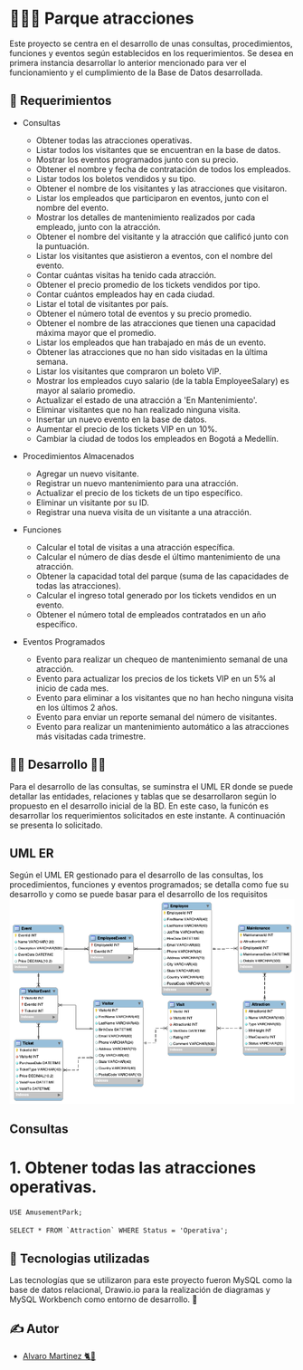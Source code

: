 # 🧙🏼‍♀️ Parque atracciones

Este proyecto se centra en el desarrollo de unas consultas, procedimientos, funciones y eventos según establecidos en los requerimientos. Se desea en primera instancia desarrollar lo anterior mencionado para ver el funcionamiento y el cumplimiento de la Base de Datos desarrollada.

## 🏁 Requerimientos

- Consultas
   - Obtener todas las atracciones operativas.
   - Listar todos los visitantes que se encuentran en la base de datos.
   - Mostrar los eventos programados junto con su precio.
   - Obtener el nombre y fecha de contratación de todos los empleados.
   - Listar todos los boletos vendidos y su tipo.
   - Obtener el nombre de los visitantes y las atracciones que visitaron.
   - Listar los empleados que participaron en eventos, junto con el nombre del evento.
   - Mostrar los detalles de mantenimiento realizados por cada empleado, junto con la atracción.
   - Obtener el nombre del visitante y la atracción que calificó junto con la puntuación.
   - Listar los visitantes que asistieron a eventos, con el nombre del evento.
   - Contar cuántas visitas ha tenido cada atracción.
   - Obtener el precio promedio de los tickets vendidos por tipo.
   - Contar cuántos empleados hay en cada ciudad.
   - Listar el total de visitantes por país.
   - Obtener el número total de eventos y su precio promedio.
   - Obtener el nombre de las atracciones que tienen una capacidad máxima mayor que el promedio.
   - Listar los empleados que han trabajado en más de un evento.
   - Obtener las atracciones que no han sido visitadas en la última semana.
   - Listar los visitantes que compraron un boleto VIP.
   - Mostrar los empleados cuyo salario (de la tabla EmployeeSalary) es mayor al salario promedio.
   - Actualizar el estado de una atracción a 'En Mantenimiento'.
   - Eliminar visitantes que no han realizado ninguna visita.
   - Insertar un nuevo evento en la base de datos.
   - Aumentar el precio de los tickets VIP en un 10%.
   - Cambiar la ciudad de todos los empleados en Bogotá a Medellín.

- Procedimientos Almacenados
  - Agregar un nuevo visitante.
  - Registrar un nuevo mantenimiento para una atracción.
  - Actualizar el precio de los tickets de un tipo específico.
  - Eliminar un visitante por su ID.
  - Registrar una nueva visita de un visitante a una atracción.

- Funciones
  - Calcular el total de visitas a una atracción específica.
  - Calcular el número de días desde el último mantenimiento de una atracción.
  - Obtener la capacidad total del parque (suma de las capacidades de todas las atracciones).
  - Calcular el ingreso total generado por los tickets vendidos en un evento.
  - Obtener el número total de empleados contratados en un año específico.

- Eventos Programados
    - Evento para realizar un chequeo de mantenimiento semanal de una atracción.
    - Evento para actualizar los precios de los tickets VIP en un 5% al inicio de cada mes.
    - Evento para eliminar a los visitantes que no han hecho ninguna visita en los últimos 2 años.
    - Evento para enviar un reporte semanal del número de visitantes.
    - Evento para realizar un mantenimiento automático a las atracciones más visitadas cada trimestre.

 ## 👩‍🔧 Desarrollo 👨‍🔧

Para el desarrollo de las consultas, se suminstra el UML ER donde se puede detallar las entidades, relaciones y tablas que se desarrollaron según lo propuesto en el desarrollo inicial de la BD. En este caso, la funicón es desarrollar los requerimientos solicitados en este instante.
A continuación se presenta lo solicitado.

## UML ER
Según el UML ER gestionado para el desarrollo de las consultas, los procedimientos, funciones y eventos programados; se detalla como fue su desarrollo y como se puede basar para el desarrollo de los requisitos
![Diagrama_ER](https://github.com/alvaroMartinez13/Parque_Diversiones/blob/main/ParqueDeDiversiones.png)


## Consultas
# 1. Obtener todas las atracciones operativas.
```
USE AmusementPark;

SELECT * FROM `Attraction` WHERE Status = 'Operativa';
```

## 🚀 Tecnologias utilizadas

 Las tecnologías que se utilizaron para este proyecto fueron MySQL como la base de datos relacional, Drawio.io para la realización de diagramas y MySQL Workbench como entorno de desarrollo. 🌟
 

## ✍️ Autor
- [Alvaro Martinez 🐈🔮](https://github.com/alvaroMartinez13)
